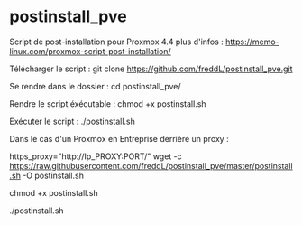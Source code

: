 # postinstall_pve
Script de post-installation pour Proxmox 4.4
plus d'infos : https://memo-linux.com/proxmox-script-post-installation/

Télécharger le script :
git clone https://github.com/freddL/postinstall_pve.git

Se rendre dans le dossier :
cd postinstall_pve/

Rendre le script éxécutable :
chmod +x postinstall.sh

Exécuter le script :
./postinstall.sh

Dans le cas d'un Proxmox en Entreprise derrière un proxy :

https_proxy="http://Ip_PROXY:PORT/" wget -c https://raw.githubusercontent.com/freddL/postinstall_pve/master/postinstall.sh -O postinstall.sh

chmod +x postinstall.sh

./postinstall.sh
